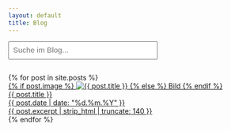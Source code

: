 ```yaml
---
layout: default
title: Blog
---
```


<div style="margin-bottom:2em;">
  <input id="searchbox" type="text" placeholder="Suche im Blog..." style="width:60%;padding:0.5em;font-size:1.1em">
</div>
<div id="searchresults"></div>


<div class="blog-grid blog-grid-single">
  {% for post in site.posts %}
    <a class="blog-card" href="{{ post.url | relative_url }}">
      <div class="card-img">
        {% if post.image %}
          <img src="{{ post.image }}" alt="{{ post.title }}" loading="lazy">
        {% else %}
          Bild
        {% endif %}
      </div>
      <div class="card-content">
        <div class="card-title">{{ post.title }}</div>
        <time class="card-date" datetime="{{ post.date | date_to_xmlschema }}">
          {{ post.date | date: "%d.%m.%Y" }}
        </time>
        <div class="card-desc">{{ post.excerpt | strip_html | truncate: 140 }}</div>
      </div>
    </a>
  {% endfor %}
</div>


<script>
document.addEventListener('DOMContentLoaded', function() {
    let posts = [];
    fetch('{{ "/search.json" | relative_url }}')
      .then(response => response.json())
      .then(function(json){
        posts = json;
      });

    document.getElementById('searchbox').addEventListener('input', function(e) {
      let query = e.target.value.trim().toLowerCase();
      let out = '';
      if (query.length < 3) {
        document.getElementById('searchresults').innerHTML = '';
        return;
      }

      // Suche im Inhalt und Titel
      let results = posts.filter(post =>
        post.content.toLowerCase().includes(query) ||
        post.title.toLowerCase().includes(query)
      );

      results.forEach(post => {
        // Fundstellen hervorheben
        let snippet = post.content;
        let idx = snippet.toLowerCase().indexOf(query);
        if (idx > -1) {
          snippet = snippet.substring(Math.max(0, idx-60), idx+80);
        } else {
          snippet = snippet.substring(0, 140);
        }
        // Query fett markieren
        let re = new RegExp('('+query.replace(/[.*+?^${}()|[\]\\]/g, '\\$&')+')','gi');
        let excerpt = snippet.replace(re, '<b>$1</b>');

        out += `<div style="margin-bottom:1.5em">
          <a href="${post.url}"><strong>${post.title}</strong></a><br>
          <span>${excerpt}...</span>
        </div>`;
      });

      document.getElementById('searchresults').innerHTML = out || "Keine Treffer gefunden.";
    });
});
</script>

